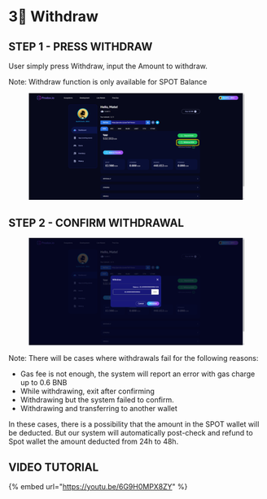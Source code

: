 # 3⃣ Withdraw

## STEP 1 - PRESS WITHDRAW

User simply press Withdraw, input the Amount to withdraw.

Note: Withdraw function is only available for SPOT Balance

<figure><img src="../.gitbook/assets/image (2).png" alt=""><figcaption></figcaption></figure>

## STEP 2 - CONFIRM WITHDRAWAL



<figure><img src="../.gitbook/assets/image (1) (1).png" alt=""><figcaption></figcaption></figure>

Note: There will be cases where withdrawals fail for the following reasons:

* Gas fee is not enough, the system will report an error with gas charge up to 0.6 BNB
* While withdrawing, exit after confirming
* Withdrawing but the system failed to confirm.
* Withdrawing and transferring to another wallet

In these cases, there is a possibility that the amount in the SPOT wallet will be deducted. But our system will automatically post-check and refund to Spot wallet the amount deducted from 24h to 48h.

## VIDEO TUTORIAL

{% embed url="https://youtu.be/6G9H0MPX8ZY" %}


